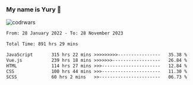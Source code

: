 ### My name is Yury 👋 
![codrwars](https://www.codewars.com/users/litury/badges/micro) 


<!--START_SECTION:waka-->

```txt
From: 28 January 2022 - To: 28 November 2023

Total Time: 891 hrs 29 mins

JavaScript       315 hrs 22 mins >>>>>>>>>----------------   35.38 %
Vue.js           239 hrs 18 mins >>>>>>>------------------   26.84 %
HTML             114 hrs 27 mins >>>----------------------   12.84 %
CSS              100 hrs 44 mins >>>----------------------   11.30 %
SCSS             60 hrs 2 mins   >>-----------------------   06.73 %
```

<!--END_SECTION:waka-->

